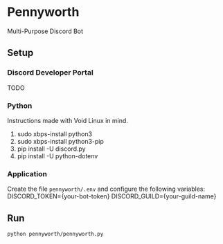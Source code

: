 # Pennyworth
Multi-Purpose Discord Bot

## Setup

### Discord Developer Portal
TODO

### Python
Instructions made with Void Linux in mind.

1. sudo xbps-install python3
1. sudo xbps-install python3-pip
1. pip install -U discord.py
1. pip install -U python-dotenv

### Application
Create the file `pennyworth/.env` and configure the following variables:
DISCORD_TOKEN={your-bot-token}
DISCORD_GUILD={your-guild-name}

## Run

```bash
python pennyworth/pennyworth.py
```